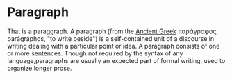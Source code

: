 # Paragraph

That is a paraggraph. A paragraph (from the [Ancient Greek](https://en.wikipedia.org/wiki/Ancient_Greek) παράγραφος, parágraphos, "to write beside") is a self-contained unit of a discourse in writing dealing with a particular point or idea. A paragraph consists of one or more sentences. Though not required by the syntax of any language,paragraphs are usually an expected part of formal writing, used to organize longer prose.